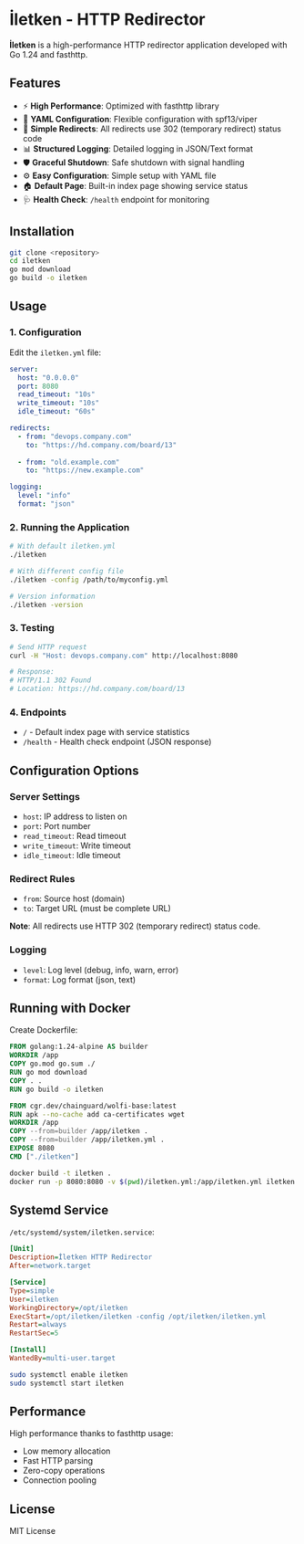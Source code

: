 # İletken - HTTP Redirector

**İletken** is a high-performance HTTP redirector application developed with Go 1.24 and fasthttp.

## Features

- ⚡ **High Performance**: Optimized with fasthttp library
- 📝 **YAML Configuration**: Flexible configuration with spf13/viper
- 🔄 **Simple Redirects**: All redirects use 302 (temporary redirect) status code
- 📊 **Structured Logging**: Detailed logging in JSON/Text format
- 🛡️ **Graceful Shutdown**: Safe shutdown with signal handling
- ⚙️ **Easy Configuration**: Simple setup with YAML file
- 🏠 **Default Page**: Built-in index page showing service status
- 🩺 **Health Check**: `/health` endpoint for monitoring

## Installation

```bash
git clone <repository>
cd iletken
go mod download
go build -o iletken
```

## Usage

### 1. Configuration

Edit the `iletken.yml` file:

```yaml
server:
  host: "0.0.0.0"
  port: 8080
  read_timeout: "10s"
  write_timeout: "10s"
  idle_timeout: "60s"

redirects:
  - from: "devops.company.com"
    to: "https://hd.company.com/board/13"
  
  - from: "old.example.com"
    to: "https://new.example.com"

logging:
  level: "info"
  format: "json"
```

### 2. Running the Application

```bash
# With default iletken.yml
./iletken

# With different config file
./iletken -config /path/to/myconfig.yml

# Version information
./iletken -version
```

### 3. Testing

```bash
# Send HTTP request
curl -H "Host: devops.company.com" http://localhost:8080

# Response:
# HTTP/1.1 302 Found
# Location: https://hd.company.com/board/13
```

### 4. Endpoints

- `/` - Default index page with service statistics
- `/health` - Health check endpoint (JSON response)

## Configuration Options

### Server Settings
- `host`: IP address to listen on
- `port`: Port number
- `read_timeout`: Read timeout
- `write_timeout`: Write timeout  
- `idle_timeout`: Idle timeout

### Redirect Rules
- `from`: Source host (domain)
- `to`: Target URL (must be complete URL)

**Note**: All redirects use HTTP 302 (temporary redirect) status code.

### Logging
- `level`: Log level (debug, info, warn, error)
- `format`: Log format (json, text)

## Running with Docker

Create Dockerfile:

```dockerfile
FROM golang:1.24-alpine AS builder
WORKDIR /app
COPY go.mod go.sum ./
RUN go mod download
COPY . .
RUN go build -o iletken

FROM cgr.dev/chainguard/wolfi-base:latest
RUN apk --no-cache add ca-certificates wget
WORKDIR /app
COPY --from=builder /app/iletken .
COPY --from=builder /app/iletken.yml .
EXPOSE 8080
CMD ["./iletken"]
```

```bash
docker build -t iletken .
docker run -p 8080:8080 -v $(pwd)/iletken.yml:/app/iletken.yml iletken
```

## Systemd Service

`/etc/systemd/system/iletken.service`:

```ini
[Unit]
Description=İletken HTTP Redirector
After=network.target

[Service]
Type=simple
User=iletken
WorkingDirectory=/opt/iletken
ExecStart=/opt/iletken/iletken -config /opt/iletken/iletken.yml
Restart=always
RestartSec=5

[Install]
WantedBy=multi-user.target
```

```bash
sudo systemctl enable iletken
sudo systemctl start iletken
```

## Performance

High performance thanks to fasthttp usage:
- Low memory allocation
- Fast HTTP parsing
- Zero-copy operations
- Connection pooling

## License

MIT License
